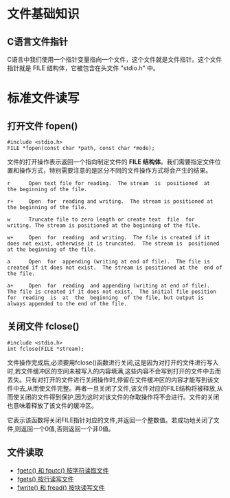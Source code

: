 # 文件基础知识

## C语言文件指针

C语言中我们使用一个指针变量指向一个文件，这个文件就是文件指针。这个文件指针就是 FILE 结构体，它被包含在头文件 "stdio.h" 中。

# 标准文件读写

## 打开文件 fopen()

```
#include <stdio.h>
FILE *fopen(const char *path, const char *mode);
```

文件的打开操作表示返回一个指向制定文件的 **FILE 结构体**。我们需要指定文件位置和操作方式，特别需要注意的是区分不同的文件操作方式将会产生的结果。

```
r      Open text file for reading.  The stream  is  positioned  at  the beginning of the file.

r+     Open  for  reading and writing.  The stream is positioned at the beginning of the file.

w      Truncate file to zero length or create text  file  for  writing. The stream is positioned at the beginning of the file.

w+     Open  for  reading  and writing.  The file is created if it does not exist, otherwise it is truncated.  The stream is  positioned at the beginning of the file.

a      Open  for  appending (writing at end of file).  The file is created if it does not exist.  The stream is positioned at the  end of the file.

a+     Open  for  reading  and appending (writing at end of file).  The file is created if it does not exist.  The initial file position for  reading  is  at  the  beginning  of the file, but output is always appended to the end of the file.
```

## 关闭文件 fclose()

```
#include <stdio.h>
int fclose(FILE *stream);
```

文件操作完成后,必须要用fclose()函数进行关闭,这是因为对打开的文件进行写入时,若文件缓冲区的空间未被写入的内容填满,这些内容不会写到打开的文件中去而丢失。只有对打开的文件进行关闭操作时,停留在文件缓冲区的内容才能写到该文件中去,从而使文件完整。再者一旦关闭了文件,该文件对应的FILE结构将被释放,从而使关闭的文件得到保护,因为这时对该文件的存取操作将不会进行。文件的关闭也意味着释放了该文件的缓冲区。

它表示该函数将关闭FILE指针对应的文件,并返回一个整数值。若成功地关闭了文件,则返回一个0值,否则返回一个非0值。

## 文件读取

- [fgetc() 和 fputc() 按字符读取文件](file01.c)
- [fgets() 按行读写文件](file02.c)
- [fwrite() 和 fread() 按块读写文件](file03.c)